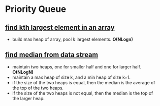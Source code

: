 # Priority Queue 

## [find kth largest element in an array](https://leetcode.com/problems/kth-largest-element-in-an-array/)
- build max heap of array, pool k largest elements. **O(NLogn)**

## [find median from data stream](https://leetcode.com/problems/find-median-from-data-stream/)
- maintain two heaps, one for smaller half and one for larger half. **O(NLogN)** 
- maintain a max heap of size k, and a min heap of size k+1. 
- if the size of the two heaps is equal, then the median is the average of the top of the two heaps. 
- if the size of the two heaps is not equal, then the median is the top of the larger heap.
